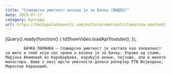 ```yaml
---
title: "Сламарска уметност везана је за Бачку (ВИДЕО)"
date: 2025-07-17
category: Култура
url: https://backapalankavesti.com/kultura/umetnost/slamarska-umetnost-vezana-je-za-backu-video/
---
```


jQuery().ready(function() {
                            tdShowVideo.loadApiYoutube(); 
                        });
                        
                    
            БАЧКА ПАЛАНКА – Сламарска уметност је настала као захвалност за жито и хлеб који нас храни а везана је за Бачку. Управо од сламе, Мирјана Аћимовић из Карађорђева, израђује иконе, пејзаже, али и макете манастира. Више о овој врсти уметности доноси репортер РТВ Војводине, Мирослав Карановић.
